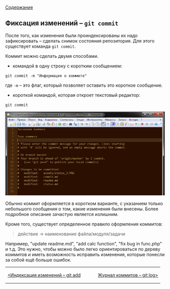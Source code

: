 [Содержание](./readme.md)

## Фиксация изменений – `git commit`

После того, как изменения были проиндексированы их надо зафиксировать – сделать снимок состояния репозитория. Для этого существует команда `git commit`.

Коммит можно сделать двумя способами. 

+ командой в одну строку с коротким сообщением:

```
git commit -m "Информация о коммите"
```

где `-m` – это флаг, который позволяет оставить это короткое сообщение.

+ короткой командой, которая откроет текстовый редактор:

```
git commit
```

![commit](./assets/commit.PNG)


Обычно коммит оформляется в коротком варианте, с указанием только небольшого сообщения о том, какие изменения были внесены. Более подробное описание зачастую является излишним.

Кроме того, существует определенное правило оформления коммитов:

> действие -> наименование файла/модуля/задачи

Например, "update readme.md", "add calc function", "fix bug in func.php" и т.д. Это нужно, чтобы можно было легко ориентироваться по дереву коммитов и иметь возможность исправить изменения, которые понесли за собой ещё больше ошибок.


<table width="100%">
<td width="50%">

[<Индексация изменений – git add](./add.md)

</td>
<td>

<div style="text-align:right">

[Журнал коммитов – git log>](./log.md)

</div>

</td>
</table>